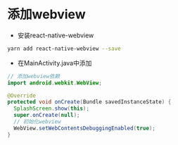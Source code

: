 # 添加webview

- 安装react-native-webview

```sh
yarn add react-native-webview --save
```

- 在MainActivity.java中添加

```java
// 添加webview依赖
import android.webkit.WebView;

@Override
protected void onCreate(Bundle savedInstanceState) {
  SplashScreen.show(this);
  super.onCreate(null);
  // 初始化webview
  WebView.setWebContentsDebuggingEnabled(true);
}
```
